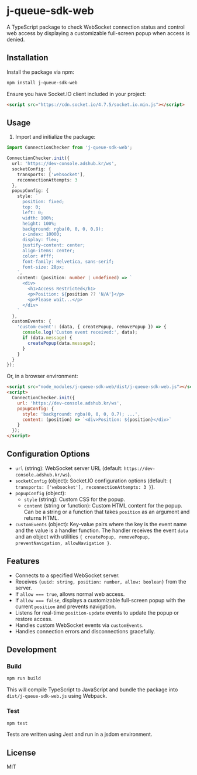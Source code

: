 # j-queue-sdk-web

A TypeScript package to check WebSocket connection status and control web access by displaying a customizable full-screen popup when access is denied.

## Installation

Install the package via npm:

```bash
npm install j-queue-sdk-web
```

Ensure you have Socket.IO client included in your project:

```html
<script src="https://cdn.socket.io/4.7.5/socket.io.min.js"></script>
```

## Usage

1. Import and initialize the package:

```typescript
import ConnectionChecker from 'j-queue-sdk-web';

ConnectionChecker.init({
  url: 'https://dev-console.adshub.kr/ws',
  socketConfig: {
    transports: ['websocket'],
    reconnectionAttempts: 3
  },
  popupConfig: {
    style: `
      position: fixed;
      top: 0;
      left: 0;
      width: 100%;
      height: 100%;
      background: rgba(0, 0, 0, 0.9);
      z-index: 10000;
      display: flex;
      justify-content: center;
      align-items: center;
      color: #fff;
      font-family: Helvetica, sans-serif;
      font-size: 28px;
    `,
    content: (position: number | undefined) => `
      <div>
        <h1>Access Restricted</h1>
        <p>Position: ${position ?? 'N/A'}</p>
        <p>Please wait...</p>
      </div>
    `
  },
  customEvents: {
    'custom-event': (data, { createPopup, removePopup }) => {
      console.log('Custom event received:', data);
      if (data.message) {
        createPopup(data.message);
      }
    }
  }
});
```

Or, in a browser environment:

```html
<script src="node_modules/j-queue-sdk-web/dist/j-queue-sdk-web.js"></script>
<script>
  ConnectionChecker.init({
    url: 'https://dev-console.adshub.kr/ws',
    popupConfig: {
      style: 'background: rgba(0, 0, 0, 0.7); ...',
      content: (position) => `<div>Position: ${position}</div>`
    }
  });
</script>
```

## Configuration Options

- `url` (string): WebSocket server URL (default: `https://dev-console.adshub.kr/ws`).
- `socketConfig` (object): Socket.IO configuration options (default: `{ transports: ['websocket'], reconnectionAttempts: 3 }`).
- `popupConfig` (object):
  - `style` (string): Custom CSS for the popup.
  - `content` (string or function): Custom HTML content for the popup. Can be a string or a function that takes `position` as an argument and returns HTML.
- `customEvents` (object): Key-value pairs where the key is the event name and the value is a handler function. The handler receives the event `data` and an object with utilities `{ createPopup, removePopup, preventNavigation, allowNavigation }`.

## Features

- Connects to a specified WebSocket server.
- Receives `{uuid: string, position: number, allow: boolean}` from the server.
- If `allow === true`, allows normal web access.
- If `allow === false`, displays a customizable full-screen popup with the current `position` and prevents navigation.
- Listens for real-time `position-update` events to update the popup or restore access.
- Handles custom WebSocket events via `customEvents`.
- Handles connection errors and disconnections gracefully.

## Development

### Build

```bash
npm run build
```

This will compile TypeScript to JavaScript and bundle the package into `dist/j-queue-sdk-web.js` using Webpack.

### Test

```bash
npm test
```

Tests are written using Jest and run in a jsdom environment.

## License

MIT